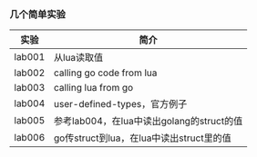 ### 几个简单实验

|实验|简介|
|---|---|
|lab001|从lua读取值|
|lab002|calling go code from lua|
|lab003|calling lua from go|
|lab004|user-defined-types，官方例子|
|lab005|参考lab004，在lua中读出golang的struct的值|
|lab006|go传struct到lua，在lua中读出struct里的值|